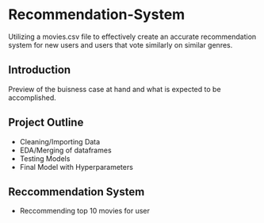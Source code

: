 # Recommendation-System
Utilizing a movies.csv file to effectively create an accurate recommendation system for new users and users that vote similarly on similar genres.

## Introduction
Preview of the buisness case at hand and what is expected to be accomplished.

## Project Outline
  * Cleaning/Importing Data
  * EDA/Merging of dataframes
  * Testing Models
  * Final Model with Hyperparameters

## Reccommendation System
  * Reccommending top 10 movies for user
